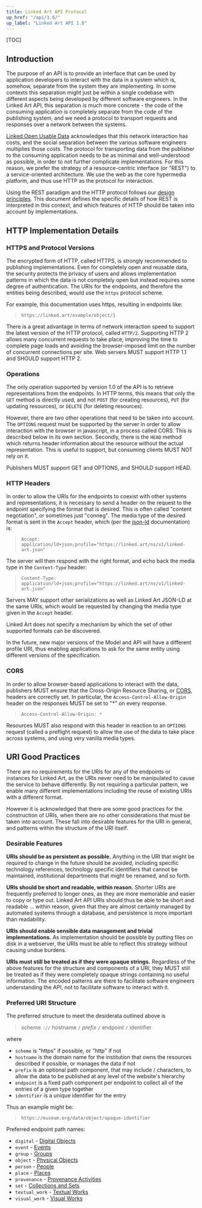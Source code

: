 ```yaml
---
title: Linked Art API Protocol
up_href: "/api/1.0/"
up_label: "Linked Art API 1.0"
---
```


[TOC]

## Introduction

The purpose of an API is to provide an interface that can be used by application developers to interact with the data in a system which is, somehow, separate from the system they are implementing. In some contexts this separation might just be within a single codebase with different aspects being developed by different software engineers.  In the Linked Art API, this separation is much more concrete - the code of the consuming application is completely separate from the code of the publishing system, and we need a protocol to transport requests and responses over a network between the systems.

[Linked Open Usable Data](/loud/) acknowledges that this network interaction has costs, and the social separation between the various software engineers multiplies those costs. The protocol for transporting data from the publisher to the consuming application needs to be as minimal and well-understood as possible, in order to not further complicate implementations. For this reason, we prefer the strategy of a resource-centric interface (or "REST") to a service-oriented architecture.  We use the web as the core hypermedia platform, and thus use HTTP as the protocol for interaction.

Using the REST paradigm and the HTTP protocol follows our [design principles](../principles/). This document defines the specific details of how REST is interpreted in this context, and which features of HTTP should be taken into account by implementations.

## HTTP Implementation Details

### HTTPS and Protocol Versions

The encrypted form of HTTP, called HTTPS, is strongly recommended to publishing implementations. Even for completely open and reusable data, the security protects the privacy of users and allows implementation patterns in which the data is not completely open but instead requires some degree of authentication.  The URIs for the endpoints, and therefore the entities being described, would use the `https` protocol scheme.

For example, this documentation uses https, resulting in endpoints like:

> `https://linked.art/example/object/1`

There is a great advantage in terms of network interaction speed to support the latest version of the HTTP protocol, called `HTTP/2`. Supporting HTTP 2 allows many concurrent requests to take place, improving the time to complete page loads and avoiding the browser-imposed limit on the number of concurrent connections per site.  Web servers MUST support HTTP 1.1 and SHOULD support HTTP 2.

### Operations

The only operation supported by version 1.0 of the API is to retrieve representations from the endpoints. In HTTP terms, this means that only the `GET` method is directly used, and not `POST` (for creating resources), `PUT` (for updating resources), or `DELETE` (for deleting resources). 

However, there are two other operations that need to be taken into account.  The `OPTIONS` request must be supported by the server in order to allow interaction with the browser in javascript, in a process called CORS.  This is described below in its own section.  Secondly, there is the `HEAD` method which returns header information about the resource without the actual representation.  This is useful to support, but consuming clients MUST NOT rely on it.

Publishers MUST support GET and OPTIONS, and SHOULD support HEAD.


### HTTP Headers

In order to allow the URIs for the endpoints to coexist with other systems and representations, it is necessary to send a header on the request to the endpoint specifying the format that is desired.  This is often called "content negotiation", or sometimes just "conneg".  The media type of the desired format is sent in the `Accept` header, which (per the [json-ld](../json-ld/) documentation) is:

> `Accept: application/ld+json;profile="https://linked.art/ns/v1/linked-art.json"`

The server will then respond with the right format, and echo back the media type in the `Content-Type` header:

> `Content-Type: application/ld+json;profile="https://linked.art/ns/v1/linked-art.json"`

Servers MAY support other serializations as well as Linked Art JSON-LD at the same URIs, which would be requested by changing the media type given in the `Accept` header.

Linked Art does not specify a mechanism by which the set of other supported formats can be discovered.

In the future, new major versions of the Model and API will have a different profile URI, thus enabling applications to ask for the same entity using different versions of the specification.

### CORS

In order to allow browser-based applications to interact with the data, publishers MUST ensure that the Cross-Origin Resource Sharing, or [CORS](https://developer.mozilla.org/en-US/docs/Web/HTTP/CORS), headers are correctly set. In particular, the `Access-Control-Allow-Origin` header on the responses MUST be set to "*" on every response. 

> `Access-Control-Allow-Origin: *`

Resources MUST also respond with this header in reaction to an `OPTIONS` request (called a preflight request) to allow the use of the data to take place across systems, and using very vanilla media types.


## URI Good Practices

There are no requirements for the URIs for any of the endpoints or instances for Linked Art, as the URIs never need to be manipulated to cause the service to behave differently.  By not requiring a particular pattern, we enable many different implementations including the reuse of existing URIs with a different format.

However it is acknowledged that there are some good practices for the construction of URIs, when there are no other considerations that must be taken into account. These fall into desirable features for the URI in general, and patterns within the structure of the URI itself.

### Desirable Features

__URIs should be as persistent as possible.__ Anything in the URI that might be required to change in the future should be avoided, including specific technology references, technology specific identifiers that cannot be maintained, institutional departments that might be renamed, and so forth.

__URIs should be short and readable, within reason.__ Shorter URIs are frequently preferred to longer ones, as they are more memorable and easier to copy or type out. Linked Art API URIs should thus be able to be short and readable ... within reason, given that they are almost certainly managed by automated systems through a database, and persistence is more important than readability.

__URIs should enable sensible data management and trivial implementations.__ As implementation should be possible by putting files on disk in a webserver, the URIs must be able to reflect this strategy without causing undue burdens.

__URIs must still be treated as if they were opaque strings.__ Regardless of the above features for the structure and components of a URI, they MUST still be treated as if they were completely opaque strings containing no useful information. The encoded patterns are there to facilitate software engineers understanding the API, not to facilitate software to interact with it.


### Preferred URI Structure

The preferred structure to meet the desiderata outlined above is

> scheme `://` hostname `/` _prefix_ `/` endpoint `/` identifier

where

* `scheme` is "https" if possible, or "http" if not
* `hostname` is the domain name for the institution that owns the resources described if possible, or manages the data if not
* `prefix` is an optional path component, that may include / characters, to allow the data to be published at any level of the website's hierarchy
* `endpoint` is a fixed path component per endpoint to collect all of the entries of a given type together 
* `identifier` is a unique identifier for the entry

Thus an example might be:

> `https://museum.org/data/object/opaque-identifier`


Preferred endpoint path names:

* `digital` - [Digital Objects](../endpoint/digital_object/)
* `event` - [Events](../endpoint/event/)
* `group` - [Groups](../endpoint/group/)
* `object` - [Physical Objects](../endpoint/physical_object/)
* `person` - [People](../endpoint/person/)
* `place` - [Places](../endpoint/place/)
* `provenance` - [Provenance Activities](../endpoint/provenance_activity/)
* `set` - [Collections and Sets](../endpoint/set/)
* `textual_work` - [Textual Works](../endpoint/textual_work/)
* `visual_work` - [Visual Works](../endpoint/visual_work/)

